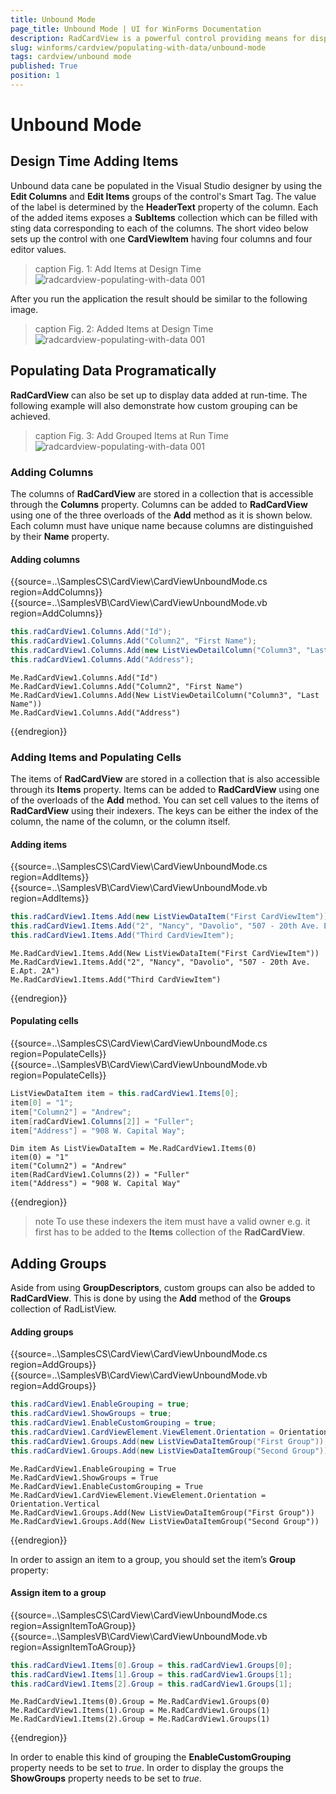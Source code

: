 ```yaml
---
title: Unbound Mode
page_title: Unbound Mode | UI for WinForms Documentation
description: RadCardView is a powerful control providing means for displaying and editing data organized in a card layout.
slug: winforms/cardview/populating-with-data/unbound-mode
tags: cardview/unbound mode
published: True
position: 1
---
```


# Unbound Mode

## Design Time Adding Items

Unbound data cane be populated in the Visual Studio designer by using the __Edit Columns__ and __Edit Items__ groups of the control's Smart Tag. The value of the label is determined by the __HeaderText__ property of the column. Each of the added items exposes a __SubItems__ collection which can be filled with sting data corresponding to each of the columns. The short video below sets up the control with one __CardViewItem__ having four columns and four editor values.

>caption Fig. 1: Add Items at Design Time
![radcardview-populating-with-data 001](images/radcardview-populating-with-data002.gif)

After you run the application the result should be similar to the following image.

>caption Fig. 2: Added Items at Design Time
![radcardview-populating-with-data 001](images/radcardview-populating-with-data003.png)

## Populating Data Programatically

__RadCardView__ can also be set up to display data added at run-time. The following example will also demonstrate how custom grouping can be achieved. 

>caption Fig. 3: Add Grouped Items at Run Time
![radcardview-populating-with-data 001](images/radcardview-populating-with-data004.gif)
### Adding Columns

The columns of __RadCardView__ are stored in a collection that is accessible through the __Columns__ property. Columns can be added to __RadCardView__ using one of the three overloads of the __Add__ method as it is shown below. Each column must have unique name because columns are distinguished by their __Name__ property. 

#### Adding columns

{{source=..\SamplesCS\CardView\CardViewUnboundMode.cs region=AddColumns}} 
{{source=..\SamplesVB\CardView\CardViewUnboundMode.vb region=AddColumns}}
````C#
this.radCardView1.Columns.Add("Id");
this.radCardView1.Columns.Add("Column2", "First Name");
this.radCardView1.Columns.Add(new ListViewDetailColumn("Column3", "Last Name"));
this.radCardView1.Columns.Add("Address");

````
````VB.NET
Me.RadCardView1.Columns.Add("Id")
Me.RadCardView1.Columns.Add("Column2", "First Name")
Me.RadCardView1.Columns.Add(New ListViewDetailColumn("Column3", "Last Name"))
Me.RadCardView1.Columns.Add("Address")

```` 



{{endregion}} 

### Adding Items and Populating Cells

The items of __RadCardView__ are stored in a collection that is also accessible through its __Items__ property. Items can be added to __RadCardView__ using one of the overloads of the __Add__ method. You can set cell values to the items of __RadCardView__ using their indexers. The keys can be either the index of the column, the name of the column, or the column itself.

#### Adding items

{{source=..\SamplesCS\CardView\CardViewUnboundMode.cs region=AddItems}} 
{{source=..\SamplesVB\CardView\CardViewUnboundMode.vb region=AddItems}} 

````C#
this.radCardView1.Items.Add(new ListViewDataItem("First CardViewItem"));
this.radCardView1.Items.Add("2", "Nancy", "Davolio", "507 - 20th Ave. E.Apt. 2A");
this.radCardView1.Items.Add("Third CardViewItem");

````
````VB.NET
Me.RadCardView1.Items.Add(New ListViewDataItem("First CardViewItem"))
Me.RadCardView1.Items.Add("2", "Nancy", "Davolio", "507 - 20th Ave. E.Apt. 2A")
Me.RadCardView1.Items.Add("Third CardViewItem")

````

{{endregion}} 

#### Populating cells

{{source=..\SamplesCS\CardView\CardViewUnboundMode.cs region=PopulateCells}} 
{{source=..\SamplesVB\CardView\CardViewUnboundMode.vb region=PopulateCells}}
````C#
ListViewDataItem item = this.radCardView1.Items[0];
item[0] = "1";
item["Column2"] = "Andrew";
item[radCardView1.Columns[2]] = "Fuller";
item["Address"] = "908 W. Capital Way";

````
````VB.NET
Dim item As ListViewDataItem = Me.RadCardView1.Items(0)
item(0) = "1"
item("Column2") = "Andrew"
item(RadCardView1.Columns(2)) = "Fuller"
item("Address") = "908 W. Capital Way"

```` 



{{endregion}} 

>note To use these indexers the item must have a valid owner e.g. it first has to be added to the __Items__ collection of the __RadCardView__.
>

## Adding Groups

Aside from using __GroupDescriptors__, custom groups can also be added to __RadCardView__. This is done by using the __Add__ method of the __Groups__ collection of RadListView.

#### Adding groups

{{source=..\SamplesCS\CardView\CardViewUnboundMode.cs region=AddGroups}} 
{{source=..\SamplesVB\CardView\CardViewUnboundMode.vb region=AddGroups}}
````C#
this.radCardView1.EnableGrouping = true;
this.radCardView1.ShowGroups = true;
this.radCardView1.EnableCustomGrouping = true;
this.radCardView1.CardViewElement.ViewElement.Orientation = Orientation.Vertical;
this.radCardView1.Groups.Add(new ListViewDataItemGroup("First Group"));
this.radCardView1.Groups.Add(new ListViewDataItemGroup("Second Group"));

````
````VB.NET
Me.RadCardView1.EnableGrouping = True
Me.RadCardView1.ShowGroups = True
Me.RadCardView1.EnableCustomGrouping = True
Me.RadCardView1.CardViewElement.ViewElement.Orientation = Orientation.Vertical
Me.RadCardView1.Groups.Add(New ListViewDataItemGroup("First Group"))
Me.RadCardView1.Groups.Add(New ListViewDataItemGroup("Second Group"))

```` 

{{endregion}} 

In order to assign an item to a group, you should set the item’s __Group__ property:

#### Assign item to a group

{{source=..\SamplesCS\CardView\CardViewUnboundMode.cs region=AssignItemToAGroup}} 
{{source=..\SamplesVB\CardView\CardViewUnboundMode.vb region=AssignItemToAGroup}}
````C#
this.radCardView1.Items[0].Group = this.radCardView1.Groups[0];
this.radCardView1.Items[1].Group = this.radCardView1.Groups[1];
this.radCardView1.Items[2].Group = this.radCardView1.Groups[1];

````
````VB.NET
Me.RadCardView1.Items(0).Group = Me.RadCardView1.Groups(0)
Me.RadCardView1.Items(1).Group = Me.RadCardView1.Groups(1)
Me.RadCardView1.Items(2).Group = Me.RadCardView1.Groups(1)

```` 



{{endregion}} 

In order to enable this kind of grouping the __EnableCustomGrouping__ property needs to be set to *true*. In order to display the groups the __ShowGroups__ property needs to be set to *true*.
		

